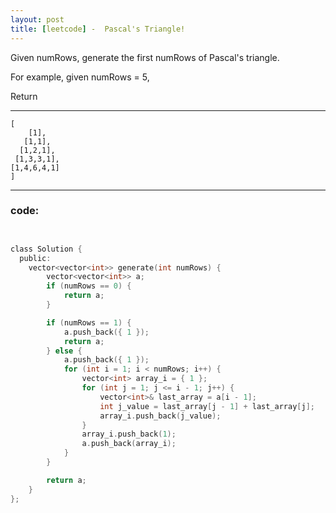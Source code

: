 ```yaml
---
layout: post
title: [leetcode] -  Pascal's Triangle!
---
```



Given numRows, generate the first numRows of Pascal's triangle.


For example, given numRows = 5,

Return 


---
    [
        [1],
       [1,1],
      [1,2,1],
     [1,3,3,1],
    [1,4,6,4,1]
    ]
    
---



### code:

``` c


class Solution {
  public:
    vector<vector<int>> generate(int numRows) {
        vector<vector<int>> a;
        if (numRows == 0) {
            return a;
        }

        if (numRows == 1) {
            a.push_back({ 1 });
            return a;
        } else {
            a.push_back({ 1 });
            for (int i = 1; i < numRows; i++) {
                vector<int> array_i = { 1 };
                for (int j = 1; j <= i - 1; j++) {
                    vector<int>& last_array = a[i - 1];
                    int j_value = last_array[j - 1] + last_array[j];
                    array_i.push_back(j_value);
                }
                array_i.push_back(1);
                a.push_back(array_i);
            }
        }

        return a;
    }
};



```